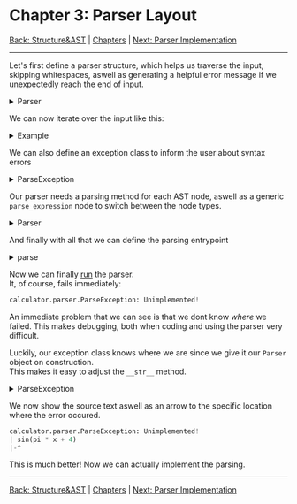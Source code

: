 # Chapter 3: Parser Layout

[Back: Structure&AST](structure.md) | [Chapters](../README.md#Chapters) | [Next: Parser Implementation](implementation.md)

---

Let's first define a parser structure, which helps us traverse the input, skipping whitespaces, aswell as generating a helpful error message
if we unexpectedly reach the end of input.


<details>
<summary>Parser</summary>

```py
class Parser:
    def __init__(self, text: str):
        self.text = text # the input text expression
        self.index = 0   # the index we are currently at
    
    def next(self):
        self.index += 1
        # let's skip the whitespaces - we do not have any need for those
        # and they just complicate parsing.
        while self.has_current() and self.current().isspace():
            self.index += 1

    def current(self) -> str:
        if not self.has_current():
            raise ParseException('Unexpected end of input', self)
        return self.text[self.index]

    # are we still in range?
    def has_current(self) -> bool:
        return self.index >= len(self.text)
```
</details>

We can now iterate over the input like this:
<details>
    <summary>Example</summary>

```py
from calculator.parser import Parser

parser = Parser('sin(pi * x + 4)')
out = ''
while parser.has_current():
    out += parser.current()
    parser.next()
print(out)
```
```
sin(pi+4)*x
```
</details>

We can also define an exception class to inform the user about syntax errors

<details>
<summary>ParseException</summary>

```py
class ParseException:
    def __init__(self, message: str, parser: 'Parser'):
        self.message = message
        # passing along the source will give us helpful metadata 
        # to format our exception (a task for later)
        self.parser = parser

    def __str__(self):
        return f'ParseException: {self.message}'
```
</details>

Our parser needs a parsing method for each AST node, aswell as a generic `parse_expression` node to switch between the node types.

<details>
<summary>Parser</summary>

```py
class Parser:
    ...
    def parse_expression(self) -> AST:
        raise ParseException('Unimplemented!', self)

    def parse_value(self) -> Value:
        raise ParseException('Unimplemented!', self)

    def parse_variable(self) -> Variable:
        raise ParseException('Unimplemented!', self)

    def parse_func_call(self) -> FuncCall:
        raise ParseException('Unimplemented!', self)

    def parse_binary_op(self) -> BinaryOp:
        raise ParseException('Unimplemented!', self)

    def parse_unary_op(self) -> UnaryOp:
        raise ParseException('Unimplemented!', self)
```
</details>

And finally with all that we can define the parsing entrypoint

<details>
<summary>parse</summary>

```py
def parse(text: str) -> AST:
    parser = Parser(text)
    ast = parser.parse_expression()
    if parser.has_more():
        raise ParseException('Still more to parse', parser)
    return ast
```
</details>

Now we can finally [run](../main.py) the parser.<br>
It, of course, fails immediately:<br>
```py
calculator.parser.ParseException: Unimplemented!
```

An immediate problem that we can see is that we dont know *where* we failed. This makes debugging, both when coding and using the parser very difficult.

Luckily, our exception class knows where we are since we give it our `Parser` object on construction.<br>
This makes it easy to adjust the `__str__` method.

<details>
<summary>ParseException</summary>

```py
class ParseException(Exception):
    ...
    def __str__(self):
        message = self.message
        text =  '| ' +self.parser.text
        arrow = '|-' + '-'*self.parser.index + '^'
        return f'{message}\n{text}\n{arrow}'
```
</details>

We now show the source text aswell as an arrow to the specific location where the error occured.

```py
calculator.parser.ParseException: Unimplemented!
| sin(pi * x + 4)
|-^
```

This is much better! Now we can actually implement the parsing.

---

[Back: Structure&AST](structure.md) | [Chapters](../README.md#Chapters) | [Next: Parser Implementation](implementation.md)